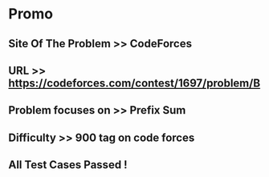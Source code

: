#  Promo

## Site Of The Problem >> CodeForces

## URL >> https://codeforces.com/contest/1697/problem/B

## Problem focuses on >> Prefix Sum

## Difficulty >> 900 tag on code forces

## All Test Cases Passed !


